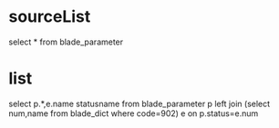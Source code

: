 sourceList
===
select * from blade_parameter

list
===
select p.*,e.name statusname from blade_parameter p left join (select num,name from blade_dict where code=902) e on p.status=e.num 